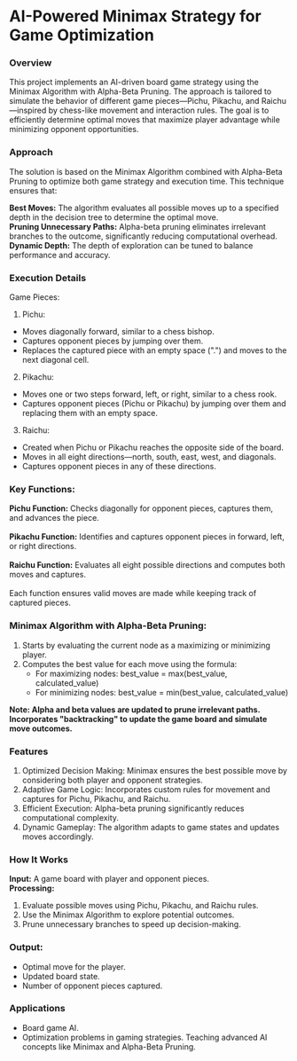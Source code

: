# AI-Powered Minimax Strategy for Game Optimization

### Overview
This project implements an AI-driven board game strategy using the Minimax Algorithm with Alpha-Beta Pruning. The approach is tailored to simulate the behavior of different game pieces—Pichu, Pikachu, and Raichu—inspired by chess-like movement and interaction rules. The goal is to efficiently determine optimal moves that maximize player advantage while minimizing opponent opportunities.

### Approach
The solution is based on the Minimax Algorithm combined with Alpha-Beta Pruning to optimize both game strategy and execution time. This technique ensures that:

**Best Moves:** The algorithm evaluates all possible moves up to a specified depth in the decision tree to determine the optimal move.<br>
**Pruning Unnecessary Paths:** Alpha-beta pruning eliminates irrelevant branches to the outcome, significantly reducing computational overhead.<br>
**Dynamic Depth:** The depth of exploration can be tuned to balance performance and accuracy.<br>

### Execution Details
Game Pieces:

1. Pichu: <br>
- Moves diagonally forward, similar to a chess bishop.
- Captures opponent pieces by jumping over them.
- Replaces the captured piece with an empty space (".") and moves to the next diagonal cell.

2. Pikachu:
- Moves one or two steps forward, left, or right, similar to a chess rook.
- Captures opponent pieces (Pichu or Pikachu) by jumping over them and replacing them with an empty space.

3. Raichu:
- Created when Pichu or Pikachu reaches the opposite side of the board.
- Moves in all eight directions—north, south, east, west, and diagonals.
- Captures opponent pieces in any of these directions.
  
### Key Functions:

**Pichu Function:** Checks diagonally for opponent pieces, captures them, and advances the piece.<br><br>
**Pikachu Function:** Identifies and captures opponent pieces in forward, left, or right directions.<br><br>
**Raichu Function:** Evaluates all eight possible directions and computes both moves and captures.<br><br>
Each function ensures valid moves are made while keeping track of captured pieces. <br>

### Minimax Algorithm with Alpha-Beta Pruning:

1. Starts by evaluating the current node as a maximizing or minimizing player.
2. Computes the best value for each move using the formula:
   - For maximizing nodes: best_value = max(best_value, calculated_value)
   - For minimizing nodes: best_value = min(best_value, calculated_value)

**Note: Alpha and beta values are updated to prune irrelevant paths. Incorporates "backtracking" to update the game board and simulate move outcomes.**
<br>
### Features

1. Optimized Decision Making: Minimax ensures the best possible move by considering both player and opponent strategies.
2. Adaptive Game Logic: Incorporates custom rules for movement and captures for Pichu, Pikachu, and Raichu.
3. Efficient Execution: Alpha-beta pruning significantly reduces computational complexity.
4. Dynamic Gameplay: The algorithm adapts to game states and updates moves accordingly.
   
### How It Works
**Input:** A game board with player and opponent pieces.<br>
**Processing:**
1. Evaluate possible moves using Pichu, Pikachu, and Raichu rules.
2. Use the Minimax Algorithm to explore potential outcomes.
3. Prune unnecessary branches to speed up decision-making.<br>
### Output:
- Optimal move for the player.
- Updated board state.
- Number of opponent pieces captured.
### Applications
- Board game AI.
- Optimization problems in gaming strategies.
Teaching advanced AI concepts like Minimax and Alpha-Beta Pruning.
